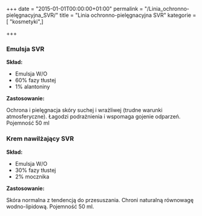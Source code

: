 +++
date = "2015-01-01T00:00:00+01:00"
permalink = "/Linia_ochronno-pielęgnacyjna_SVR/"
title = "Linia ochronno-pielęgnacyjna SVR"
kategorie = [ "kosmetyki",]

+++

### Emulsja SVR

**Skład:**

-   Emulsja W/O
-   60% fazy tłustej
-   1% alantoniny

**Zastosowanie:**

Ochrona i pielęgnacja skóry suchej i wrażliwej (trudne warunki atmosferyczne). Łagodzi podrażnienia i wspomaga gojenie odparzeń. Pojemność 50 ml

### Krem nawilżający SVR

**Skład:**

-   Emulsja W/O
-   30% fazy tłustej
-   2% mocznika

**Zastosowanie:**

Skóra normalna z tendencją do przesuszania. Chroni naturalną równowagę wodno-lipidową. Pojemność 50 ml.
